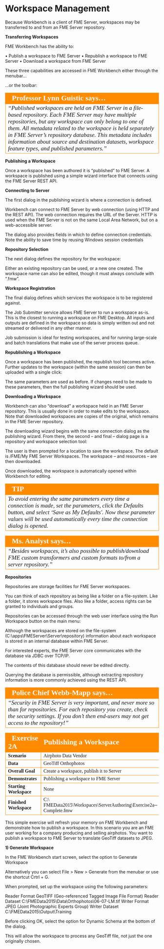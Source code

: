 # Workspace Management

Because Workbench is a client of FME Server, workspaces may be transferred to and from an FME Server repository.

**Transferring Workspaces**

FME Workbench has the ability to:

• Publish a workspace to FME Server
• Republish a workspace to FME Server
• Download a workspace from FME Server

These three capabilities are accessed in FME Workbench either through the menubar…


…or the toolbar:


<table style="border-spacing: 0px">
<tr>
<td style="vertical-align:middle;background-color:darkorange;border: 2px solid darkorange">
<i class="fa fa-quote-left fa-lg fa-pull-left fa-fw" style="color:white;padding-right: 12px;vertical-align:text-top"></i>
<span style="color:white;font-size:x-large;font-weight: bold;font-family:serif">Professor Lynn Guistic says…</span>
</td>
</tr>

<tr>
<td style="border: 1px solid darkorange">
<span style="font-family:serif; font-style:italic; font-size:larger">
“Published workspaces are held on FME Server in a file-based
repository. Each FME Server may have multiple repositories, but any
workspace can only belong to one of them.
All metadata related to the workspace is held separately in FME Server’s
repository database. This metadata includes information about source
and destination datasets, workspace feature types, and published
parameters.”
</span>
</td>
</tr>
</table>

**Publishing a Workspace**

Once a workspace has been authored it is “published” to FME Server. A workspace is published using a simple wizard interface that connects using the FME Server REST API.

**Connecting to Server**

The first dialog in the publishing wizard is where a connection is defined.

Workbench can connect to FME Server by web connection (using HTTP and the REST API).
The web connection requires the URL of the Server. HTTP is used when the FME Server is not on the same Local Area Network, but on a web-accessible server.

The dialog also provides fields in which to define connection credentials. Note the ability to save time by reusing Windows session credentials

**Repository Selection**

The next dialog defines the repository for the workspace:

Either an existing repository can be used, or a new one created. The workspace name can also be edited, though it must always conclude with “.fmw”.

**Workspace Registration**

The final dialog defines which services the workspace is to be registered against.

The Job Submitter service allows FME Server to run a workspace as-is. This is the closest to running a workspace on FME Desktop. All inputs and outputs are defined in the workspace so data is simply written out and not streamed or delivered in any other manner.

Job submission is ideal for testing workspaces, and for running large-scale and batch translations that make use of the server process queue.

**Republishing a Workspace**

Once a workspace has been published, the republish tool becomes active.
Further updates to the workspace (within the same session) can then be uploaded with a single click:

The same parameters are used as before. If changes need to be made to these parameters, then the full publishing wizard should be used.

**Downloading a Workspace**

Workbench can also “download” a workspace held in an FME Server repository. This is usually done in order to make edits to the workspace. Note that downloaded workspaces are copies of the original, which remains in the FME Server repository.

The downloading wizard begins with the same connection dialog as the publishing wizard. From there, the second – and final – dialog page is a repository and workspace selection tool:

The user is then prompted for a location to save the workspace. The default is <user>/FME/My FME Server Workspaces. The workspace – and resources – are then downloaded.

Once downloaded, the workspace is automatically opened within Workbench for editing.

<table style="border-spacing: 0px">
<tr>
<td style="vertical-align:middle;background-color:darkorange;border: 2px solid darkorange">
<i class="fa fa-info-circle fa-lg fa-pull-left fa-fw" style="color:white;padding-right: 12px;vertical-align:text-top"></i>
<span style="color:white;font-size:x-large;font-weight: bold;font-family:serif">TIP</span>
</td>
</tr>

<tr>
<td style="border: 1px solid darkorange">
<span style="font-family:serif; font-style:italic; font-size:larger">
To avoid entering the same parameters every time a connection is made, set the
parameters, click the Defaults button, and select ‘Save as My Defaults'. Now these
parameter values will be used automatically every time the connection dialog is opened.
</span>
</td>
</tr>
</table>

<table style="border-spacing: 0px">
<tr>
<td style="vertical-align:middle;background-color:darkorange;border: 2px solid darkorange">
<i class="fa fa-quote-left fa-lg fa-pull-left fa-fw" style="color:white;padding-right: 12px;vertical-align:text-top"></i>
<span style="color:white;font-size:x-large;font-weight: bold;font-family:serif">Ms. Analyst says…</span>
</td>
</tr>

<tr>
<td style="border: 1px solid darkorange">
<span style="font-family:serif; font-style:italic; font-size:larger">
“Besides workspaces, it’s also possible to publish/download FME custom
transformers and custom formats to/from a server repository.”
</span>
</td>
</tr>
</table>

**Repositories**

Repositories are storage facilities for FME Server workspaces.

You can think of each repository as being like a folder on a file-system. Like a folder, it stores workspace files. Also like a folder, access rights can be granted to individuals and groups.

Repositories can be accessed through the web user interface using the Run Workspace button on the main menu:

Although the workspaces are stored on the file-system (C:\apps\FMEServer\Server\repository) information about each workspace is stored in an internal database within FME Server.

For interested experts, the FME Server core communicates with the database via JDBC over TCP/IP.

The contents of this database should never be edited directly.

Querying the database is permissible, although extracting repository information is more commonly achieved using the REST API.

<table style="border-spacing: 0px">
<tr>
<td style="vertical-align:middle;background-color:darkorange;border: 2px solid darkorange">
<i class="fa fa-quote-left fa-lg fa-pull-left fa-fw" style="color:white;padding-right: 12px;vertical-align:text-top"></i>
<span style="color:white;font-size:x-large;font-weight: bold;font-family:serif">Police Chief Webb-Mapp says…</span>
</td>
</tr>

<tr>
<td style="border: 1px solid darkorange">
<span style="font-family:serif; font-style:italic; font-size:larger">
“Security in FME Server is very important, and
never more so than for repositories.
For each repository you create, check the
security settings. If you don’t then end-users
may not get access to the repository!”
</span>
</td>
</tr>
</table>

<table style="border-spacing: 0px;border-collapse: collapse;font-family:serif">
<tr>
<td style="vertical-align:middle;background-color:darkorange;border: 2px solid darkorange">
<i class="fa fa-cogs fa-lg fa-pull-left fa-fw" style="color:white;padding-right: 12px;vertical-align:text-top"></i>
<span style="color:white;font-size:x-large;font-weight: bold">Exercise 2A</span>
</td>
<td style="border: 2px solid darkorange;background-color:darkorange;color:white">
<span style="color:white;font-size:x-large;font-weight: bold">Publishing a Workspace</span>
</td>
</tr>

<tr>
<td style="border: 1px solid darkorange; font-weight: bold">Scenario</td>
<td style="border: 1px solid darkorange">Airphoto
Data
Vendor</td>
</tr>

<tr>
<td style="border: 1px solid darkorange; font-weight: bold">Data</td>
<td style="border: 1px solid darkorange">GeoTiff Orthophotos</td>
</tr>

<tr>
<td style="border: 1px solid darkorange; font-weight: bold">Overall Goal</td>
<td style="border: 1px solid darkorange">Create a workspace, publish it to Server</td>
</tr>

<tr>
<td style="border: 1px solid darkorange; font-weight: bold">Demonstrates</td>
<td style="border: 1px solid darkorange">Publishing a workspace to FME Server</td>
</tr>

<tr>
<td style="border: 1px solid darkorange; font-weight: bold">Starting
Workspace</td>
<td style="border: 1px solid darkorange">None</td>
</tr>

<tr>
<td style="border: 1px solid darkorange; font-weight: bold">Finished
Workspace</td>
<td style="border: 1px solid darkorange">C:\
FMEData2015\Workspaces\ServerAuthoring\Exercise2a-­‐Complete.fmw</td>
</tr>

</table>

This simple exercise will refresh your memory on FME Workbench and demonstrate how to publish a workspace. In this scenario you are an FME user working for a company producing and selling airphotos. You want to publish a workspace to FME Server to translate GeoTiff datasets to JPEG.

**1) Generate Workspace**

In the FME Workbench start screen, select the option to Generate Workspace

Alternatively you can select File > New > Generate from the menubar or use the shortcut Crtrl + G.

When prompted, set up the workspace using the following parameters:

Reader Format GeoTIFF (Geo-referenced Tagged Image File Format)
Reader Dataset C:\FMEData2015\Data\Orthophotos\06-07-LM.tif
Writer Format JPEG (Joint Photographic Experts Group)
Writer Dataset C:\FMEData2015\Output\Training

Before clicking OK, select the option for Dynamic Schema at the bottom of the dialog.

This will allow the workspace to process any GeoTiff file, not just the one originally chosen.